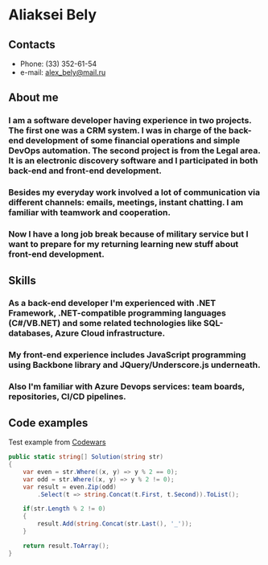 # Aliaksei Bely

## Contacts

- Phone: (33) 352-61-54
- e-mail: alex_bely@mail.ru

## About me

### I am a software developer having experience in two projects. The first one was a CRM system. I was in charge of the back-end development of some financial operations and simple DevOps automation. The second project is from the Legal area. It is an electronic discovery software and I participated in both back-end and front-end development.

### Besides my everyday work involved a lot of communication via different channels: emails, meetings, instant chatting. I am familiar with teamwork and cooperation.

### Now I have a long job break because of military service but I want to prepare for my returning learning new stuff about front-end development.

## Skills

### As a back-end developer I'm experienced with .NET Framework, .NET-compatible programming languages (C#/VB.NET) and some related technologies like SQL-databases, Azure Cloud infrastructure.

### My front-end experience includes JavaScript programming using Backbone library and JQuery/Underscore.js underneath.

### Also I'm familiar with Azure Devops services: team boards, repositories, CI/CD pipelines.

## Code examples

Test example from [Codewars](https://www.codewars.com/)

```cs
public static string[] Solution(string str)
{
    var even = str.Where((x, y) => y % 2 == 0);
    var odd = str.Where((x, y) => y % 2 != 0);
    var result = even.Zip(odd)
        .Select(t => string.Concat(t.First, t.Second)).ToList();

    if(str.Length % 2 != 0)
    {
        result.Add(string.Concat(str.Last(), '_'));
    }

    return result.ToArray();
}
```
